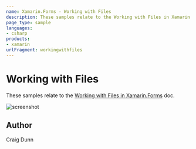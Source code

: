 ```yaml
---
name: Xamarin.Forms - Working with Files
description: These samples relate to the Working with Files in Xamarin.Forms doc.
page_type: sample
languages:
- csharp
products:
- xamarin
urlFragment: workingwithfiles
---
```

# Working with Files

These samples relate to the [Working with Files in Xamarin.Forms](https://docs.microsoft.com/xamarin/xamarin-forms/data-cloud/data/files) doc.

![screenshot](https://raw.githubusercontent.com/xamarin/xamarin-forms-samples/master/WorkingWithFiles/Screenshots/SaveAndLoad-sml.png "Save and load a file")

## Author

Craig Dunn
